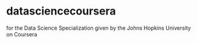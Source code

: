 # datasciencecoursera
for the Data Science Specialization given by the Johns Hopkins University on Coursera
